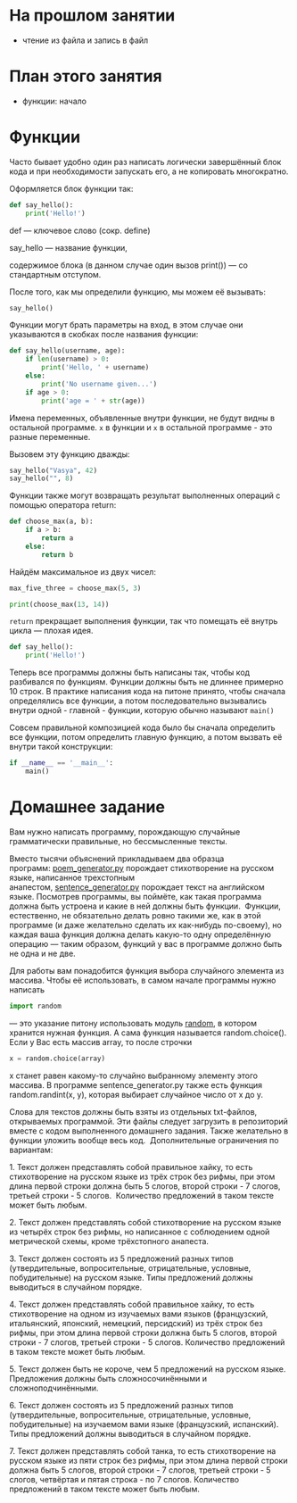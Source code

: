 # На прошлом занятии
* чтение из файла и запись в файл


# План этого занятия
* функции: начало


# Функции

Часто бывает удобно один раз написать логически завершённый блок кода и при необходимости запускать его, а не копировать многократно.

Оформляется блок функции так:


```python
def say_hello():
    print('Hello!')
```

def — ключевое слово (сокр. define)

say_hello — название функции,

содержимое блока (в данном случае один вызов print()) — со стандартным отступом.


После того, как мы определили функцию, мы можем её вызывать:

```python
say_hello()
```


Функции могут брать параметры на вход, в этом случае  они указываются в скобках после названия функции:

```python
def say_hello(username, age):
	if len(username) > 0:
		print('Hello, ' + username)
	else:
		print('No username given...')
	if age > 0:
		print('age = ' + str(age))
```

Имена переменных, объявленные внутри функции, не будут видны в остальной программе. ```x``` в функции и ```x``` в остальной программе - это разные переменные.

Вызовем эту функцию дважды:

```python
say_hello("Vasya", 42)
say_hello("", 8)
```


Функции также могут возвращать результат выполненных операций с помощью оператора return:

```python
def choose_max(a, b):
	if a > b:
		return a
	else:
		return b
```


Найдём максимальное из двух чисел:

```python
max_five_three = choose_max(5, 3)

print(choose_max(13, 14))
```

```return``` прекращает выполнения функции, так что помещать её внутрь цикла — плохая идея.

```python
def say_hello():
    print('Hello!')
```

Теперь все программы должны быть написаны так, чтобы код разбивался по функциям. Функции должны быть не длиннее примерно 10 строк. В практике написания кода на питоне принято, чтобы сначала определялись все функции, а потом последовательно вызывались внутри одной - главной - функции, которую обычно называют ```main()```

Совсем правильной композицией кода было бы сначала определить все функции, потом определить главную функцию, а потом вызвать её внутри такой конструкции:

```python
if __name__ == '__main__':
    main()
```



# Домашнее задание

Вам нужно написать программу, порождающую случайные грамматически правильные, но бессмысленные тексты.  

Вместо тысячи объяснений прикладываем два образца программ: [poem_generator.py](https://github.com/morgan1189/HSE-Programming/blob/master/poem_generator.py) порождает стихотворение на русском языке, написанное трехстопным анапестом, [sentence_generator.py](https://github.com/morgan1189/HSE-Programming/blob/master/sentence_generator.py) порождает текст на английском языке. Посмотрев программы, вы поймёте, как такая программа должна быть устроена и какие в ней должны быть функции.  Функции, естественно, не обязательно делать ровно такими же, как в этой программе (и даже желательно сделать их как-нибудь по-своему), но каждая ваша функция должна делать какую-то одну определённую операцию — таким образом, функций у вас в программе должно быть не одна и не две. 

Для работы вам понадобится функция выбора случайного элемента из массива. Чтобы её использовать, в самом начале программы нужно написать

```python
import random
```

— это указание питону использовать модуль [random](https://docs.python.org/3/library/random.html), в котором хранится нужная функция. А сама функция называется random.choice(). Если у Вас есть массив array, то после строчки

```python
x = random.choice(array)
```

x станет равен какому-то случайно выбранному элементу этого массива. В программе sentence_generator.py также есть функция random.randint(x, y), которая выбирает случайное число от x до y.

Слова для текстов должны быть взяты из отдельных txt-файлов, открываемых программой. Эти файлы следует загрузить в репозиторий вместе с кодом выполненного домашнего задания. Также желательно в функции уложить вообще весь код.  Дополнительные ограничения по вариантам:  

1. Текст должен представлять собой правильное хайку, то есть стихотворение на русском языке из трёх строк без рифмы, при этом длина первой строки должна быть 5 слогов, второй строки - 7 слогов, третьей строки - 5 слогов.  Количество предложений в таком тексте может быть любым. 

2. Текст должен представлять собой стихотворение на русском языке из четырёх строк без рифмы, но написанное с соблюдением одной метрической схемы, кроме трёхстопного анапеста. 

3. Текст должен состоять из 5 предложений разных типов (утвердительные, вопросительные, отрицательные, условные, побудительные) на русском языке. Типы предложений должны выводиться в случайном порядке. 

4. Текст должен представлять собой правильное хайку, то есть стихотворение на одном из изучаемых вами языков (французский, итальянский, японский, немецкий, персидский) из трёх строк без рифмы, при этом длина первой строки должна быть 5 слогов, второй строки - 7 слогов, третьей строки - 5 слогов. Количество предложений в таком тексте может быть любым. 

5. Текст должен быть не короче, чем 5 предложений на русском языке. Предложения должны быть сложносочинёнными и сложноподчинёнными. 

6. Текст должен состоять из 5 предложений разных типов (утвердительные, вопросительные, отрицательные, условные, побудительные) на изучаемом вами языке (французский, испанский). Типы предложений должны выводиться в случайном порядке. 

7. Текст должен представлять собой танка, то есть стихотворение на русском языке из пяти строк без рифмы, при этом длина первой строки должна быть 5 слогов, второй строки - 7 слогов, третьей строки - 5 слогов, четвёртая и пятая строка - по 7 слогов. Количество предложений в таком тексте может быть любым. 